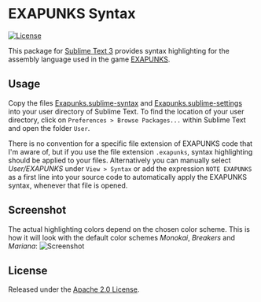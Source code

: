 # EXAPUNKS Syntax

[![License](https://img.shields.io/github/license/jwortmann/exapunks-syntax.svg)](https://github.com/jwortmann/exapunks-syntax/blob/legacy/LICENSE)

This package for [Sublime Text 3](https://www.sublimetext.com/) provides syntax highlighting for the assembly language used in the game [EXAPUNKS](http://www.zachtronics.com/exapunks/).

## Usage

Copy the files [Exapunks.sublime-syntax](https://raw.githubusercontent.com/jwortmann/exapunks-syntax/legacy/Exapunks.sublime-syntax) and [Exapunks.sublime-settings](https://raw.githubusercontent.com/jwortmann/exapunks-syntax/legacy/Exapunks.sublime-settings) into your user directory of Sublime Text.
To find the location of your user directory, click on `Preferences > Browse Packages...` within Sublime Text and open the folder `User`.

There is no convention for a specific file extension of EXAPUNKS code that I'm aware of, but if you use the file extension `.exapunks`, syntax highlighting should be applied to your files.
Alternatively you can manually select *User/EXAPUNKS* under `View > Syntax` or add the expression `NOTE EXAPUNKS` as a first line into your source code to automatically apply the EXAPUNKS syntax, whenever that file is opened.

## Screenshot

The actual highlighting colors depend on the chosen color scheme.
This is how it will look with the default color schemes *Monokai*, *Breakers* and *Mariana*:
![Screenshot](https://raw.githubusercontent.com/jwortmann/exapunks-syntax/legacy/screenshot.png)

## License

Released under the [Apache 2.0 License](https://github.com/jwortmann/exapunks-syntax/blob/legacy/LICENSE).
